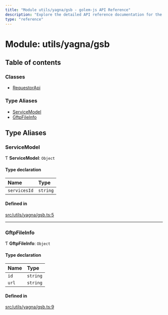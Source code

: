 ```yaml
---
title: "Module utils/yagna/gsb - golem-js API Reference"
description: "Explore the detailed API reference documentation for the Module utils/yagna/gsb within the golem-js SDK for the Golem Network."
type: "reference"
---
```

# Module: utils/yagna/gsb

## Table of contents

### Classes

- [RequestorApi](../classes/utils_yagna_gsb.RequestorApi)

### Type Aliases

- [ServiceModel](utils_yagna_gsb#servicemodel)
- [GftpFileInfo](utils_yagna_gsb#gftpfileinfo)

## Type Aliases

### ServiceModel

Ƭ **ServiceModel**: `Object`

#### Type declaration

| Name | Type |
| :------ | :------ |
| `servicesId` | `string` |

#### Defined in

[src/utils/yagna/gsb.ts:5](https://github.com/golemfactory/golem-js/blob/552d481/src/utils/yagna/gsb.ts#L5)

___

### GftpFileInfo

Ƭ **GftpFileInfo**: `Object`

#### Type declaration

| Name | Type |
| :------ | :------ |
| `id` | `string` |
| `url` | `string` |

#### Defined in

[src/utils/yagna/gsb.ts:9](https://github.com/golemfactory/golem-js/blob/552d481/src/utils/yagna/gsb.ts#L9)
